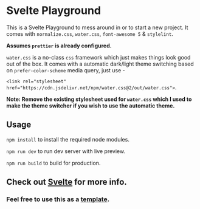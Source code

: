 # Svelte Playground

This is a Svelte Playground to mess around in or to start a new project. It comes with `normalize.css`, `water.css`, `font-awesome 5` & `stylelint`.

**Assumes `prettier` is already configured.**

`water.css` is a no-class `css` framework which just makes things look good out of the box. It comes with a automatic dark/light theme switching based on `prefer-color-scheme` media query, just use -

`<link rel="stylesheet" href="https://cdn.jsdelivr.net/npm/water.css@2/out/water.css">`.

**Note: Remove the existing stylesheet used for `water.css` which I used to make the theme switcher if you wish to use the automatic theme.**

## Usage

`npm install` to install the required node modules.

`npm run dev` to run dev server with live preview.

`npm run build` to build for production.

## **Check out [Svelte](https://svelte.dev/)** for more info.

### Feel free to use this as a [template](https://github.com/kr40/svelte-playground/generate).
